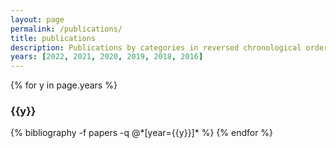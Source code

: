```yaml
---
layout: page
permalink: /publications/
title: publications
description: Publications by categories in reversed chronological order. Authors are listed in alphabetical order.
years: [2022, 2021, 2020, 2019, 2018, 2016]
---
```


{% for y in page.years %}
  <h3 class="year">{{y}}</h3>
  {% bibliography -f papers -q @*[year={{y}}]* %}
{% endfor %}
